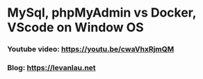 # MySql, phpMyAdmin vs Docker, VScode on Window OS

### Youtube video: https://youtu.be/cwaVhxRjmQM
### Blog: https://levanlau.net
